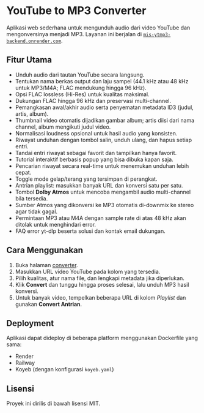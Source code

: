 # YouTube to MP3 Converter

Aplikasi web sederhana untuk mengunduh audio dari video YouTube dan mengonversinya menjadi MP3. Layanan ini berjalan di [`mis-ytmp3-backend.onrender.com`](https://mis-ytmp3-backend.onrender.com).

## Fitur Utama
- Unduh audio dari tautan YouTube secara langsung.
- Tentukan nama berkas output dan laju sampel (44.1 kHz atau 48 kHz untuk MP3/M4A; FLAC mendukung hingga 96 kHz).
- Opsi FLAC lossless (Hi-Res) untuk kualitas maksimal.
- Dukungan FLAC hingga 96 kHz dan preservasi multi-channel.
- Pemangkasan awal/akhir audio serta penyematan metadata ID3 (judul, artis, album).
- Thumbnail video otomatis dijadikan gambar album; artis diisi dari nama channel, album mengikuti judul video.
- Normalisasi loudness opsional untuk hasil audio yang konsisten.
- Riwayat unduhan dengan tombol salin, unduh ulang, dan hapus setiap entri.
- Tandai entri riwayat sebagai favorit dan tampilkan hanya favorit.
- Tutorial interaktif berbasis popup yang bisa dibuka kapan saja.
- Pencarian riwayat secara real-time untuk menemukan unduhan lebih cepat.
- Toggle mode gelap/terang yang tersimpan di perangkat.
- Antrian playlist: masukkan banyak URL dan konversi satu per satu.
- Tombol **Dolby Atmos** untuk mencoba mengambil audio multi-channel bila tersedia.
- Sumber Atmos yang dikonversi ke MP3 otomatis di-downmix ke stereo agar tidak gagal.
- Permintaan MP3 atau M4A dengan sample rate di atas 48 kHz akan ditolak untuk menghindari error.
- FAQ error yt-dlp beserta solusi dan kontak email dukungan.

## Cara Menggunakan
1. Buka halaman [converter](https://mis-ytmp3-backend.onrender.com).
2. Masukkan URL video YouTube pada kolom yang tersedia.
3. Pilih kualitas, atur nama file, dan lengkapi metadata jika diperlukan.
4. Klik **Convert** dan tunggu hingga proses selesai, lalu unduh MP3 hasil konversi.
5. Untuk banyak video, tempelkan beberapa URL di kolom *Playlist* dan gunakan **Convert Antrian**.

## Deployment
Aplikasi dapat dideploy di beberapa platform menggunakan Dockerfile yang sama:

- Render
- Railway
- Koyeb (dengan konfigurasi `koyeb.yaml`)

## Lisensi
Proyek ini dirilis di bawah lisensi MIT.
